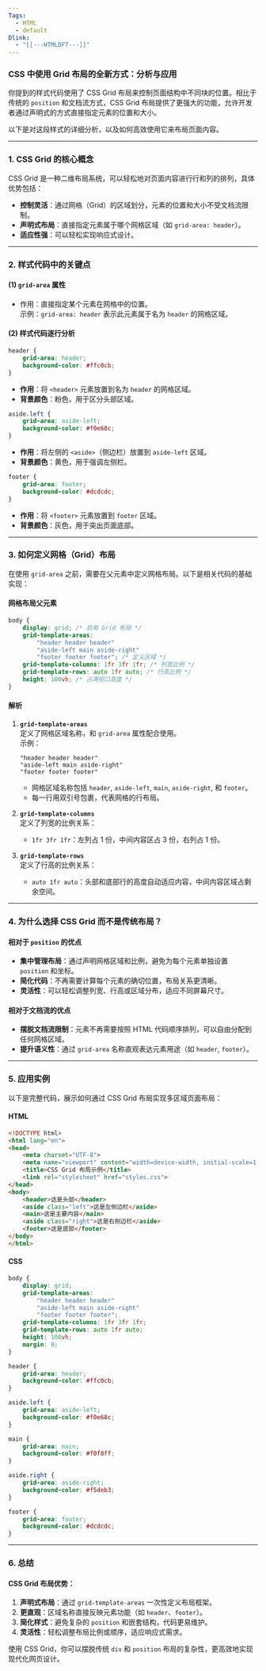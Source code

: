 ```yaml
---
Tags:
  - HTML
  - default
Dlink:
  - "[[---HTMLDFT---]]"
---
```



### **CSS 中使用 Grid 布局的全新方式：分析与应用**

你提到的样式代码使用了 CSS Grid 布局来控制页面结构中不同块的位置。相比于传统的 `position` 和文档流方式，CSS Grid 布局提供了更强大的功能，允许开发者通过声明式的方式直接指定元素的位置和大小。

以下是对这段样式的详细分析，以及如何高效使用它来布局页面内容。

---

### **1. CSS Grid 的核心概念**
CSS Grid 是一种二维布局系统，可以轻松地对页面内容进行行和列的排列，具体优势包括：
- **控制灵活**：通过网格（Grid）的区域划分，元素的位置和大小不受文档流限制。
- **声明式布局**：直接指定元素属于哪个网格区域（如 `grid-area: header`）。
- **适应性强**：可以轻松实现响应式设计。

---

### **2. 样式代码中的关键点**

#### **(1) `grid-area` 属性**
- 作用：直接指定某个元素在网格中的位置。  
  示例：`grid-area: header` 表示此元素属于名为 `header` 的网格区域。

#### **(2) 样式代码逐行分析**
```css
header {
    grid-area: header;
    background-color: #ffc0cb;
}
```
- **作用**：将 `<header>` 元素放置到名为 `header` 的网格区域。
- **背景颜色**：粉色，用于区分头部区域。

```css
aside.left {
    grid-area: aside-left;
    background-color: #f0e68c;
}
```
- **作用**：将左侧的 `<aside>`（侧边栏）放置到 `aside-left` 区域。
- **背景颜色**：黄色，用于强调左侧栏。

```css
footer {
    grid-area: footer;
    background-color: #dcdcdc;
}
```
- **作用**：将 `<footer>` 元素放置到 `footer` 区域。
- **背景颜色**：灰色，用于突出页面底部。

---

### **3. 如何定义网格（Grid）布局**

在使用 `grid-area` 之前，需要在父元素中定义网格布局。以下是相关代码的基础实现：

#### **网格布局父元素**
```css
body {
    display: grid; /* 启用 Grid 布局 */
    grid-template-areas: 
        "header header header"
        "aside-left main aside-right"
        "footer footer footer"; /* 定义区域 */
    grid-template-columns: 1fr 3fr 1fr; /* 列宽比例 */
    grid-template-rows: auto 1fr auto; /* 行高比例 */
    height: 100vh; /* 占满视口高度 */
}
```

#### **解析**
1. **`grid-template-areas`**  
   定义了网格区域名称，和 `grid-area` 属性配合使用。  
   示例：
   ```
   "header header header"
   "aside-left main aside-right"
   "footer footer footer"
   ```
   - 网格区域名称包括 `header`, `aside-left`, `main`, `aside-right`, 和 `footer`。
   - 每一行用双引号包裹，代表网格的行布局。

2. **`grid-template-columns`**  
   定义了列宽的比例关系：
   - `1fr 3fr 1fr`：左列占 1 份，中间内容区占 3 份，右列占 1 份。

3. **`grid-template-rows`**  
   定义了行高的比例关系：
   - `auto 1fr auto`：头部和底部行的高度自动适应内容，中间内容区域占剩余空间。

---

### **4. 为什么选择 CSS Grid 而不是传统布局？**

#### **相对于 `position` 的优点**
- **集中管理布局**：通过声明网格区域和比例，避免为每个元素单独设置 `position` 和坐标。
- **简化代码**：不再需要计算每个元素的确切位置，布局关系更清晰。
- **灵活性**：可以轻松调整列宽、行高或区域分布，适应不同屏幕尺寸。

#### **相对于文档流的优点**
- **摆脱文档流限制**：元素不再需要按照 HTML 代码顺序排列，可以自由分配到任何网格区域。
- **提升语义性**：通过 `grid-area` 名称直观表达元素用途（如 `header`, `footer`）。

---

### **5. 应用实例**

以下是完整代码，展示如何通过 CSS Grid 布局实现多区域页面布局：

#### **HTML**
```html
<!DOCTYPE html>
<html lang="en">
<head>
    <meta charset="UTF-8">
    <meta name="viewport" content="width=device-width, initial-scale=1.0">
    <title>CSS Grid 布局示例</title>
    <link rel="stylesheet" href="styles.css">
</head>
<body>
    <header>这是头部</header>
    <aside class="left">这是左侧边栏</aside>
    <main>这是主要内容</main>
    <aside class="right">这是右侧边栏</aside>
    <footer>这是底部</footer>
</body>
</html>
```

#### **CSS**
```css
body {
    display: grid;
    grid-template-areas: 
        "header header header"
        "aside-left main aside-right"
        "footer footer footer";
    grid-template-columns: 1fr 3fr 1fr;
    grid-template-rows: auto 1fr auto;
    height: 100vh;
    margin: 0;
}

header {
    grid-area: header;
    background-color: #ffc0cb;
}

aside.left {
    grid-area: aside-left;
    background-color: #f0e68c;
}

main {
    grid-area: main;
    background-color: #f0f8ff;
}

aside.right {
    grid-area: aside-right;
    background-color: #f5deb3;
}

footer {
    grid-area: footer;
    background-color: #dcdcdc;
}
```

---

### **6. 总结**

#### **CSS Grid 布局优势：**
1. **声明式布局**：通过 `grid-template-areas` 一次性定义布局框架。
2. **更直观**：区域名称直接反映元素功能（如 `header`、`footer`）。
3. **简化样式**：避免复杂的 `position` 和嵌套结构，代码更易维护。
4. **灵活性**：轻松调整布局比例或顺序，适应响应式需求。

使用 CSS Grid，你可以摆脱传统 `div` 和 `position` 布局的复杂性，更高效地实现现代化网页设计。
